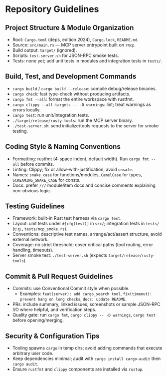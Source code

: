 # Repository Guidelines

## Project Structure & Module Organization
- Root: `Cargo.toml` (deps, edition 2024), `Cargo.lock`, `README.md`.
- Source: `src/main.rs` — MCP server entrypoint built on `rmcp`.
- Build output: `target/` (ignored).
- Scripts: `test-server.sh` for JSON-RPC smoke tests.
- Tests: none yet; add unit tests in modules and integration tests in `tests/`.

## Build, Test, and Development Commands
- `cargo build` / `cargo build --release`: compile debug/release binaries.
- `cargo check`: fast type-check without producing artifacts.
- `cargo fmt --all`: format the entire workspace with rustfmt.
- `cargo clippy --all-targets -- -D warnings`: lint; treat warnings as errors locally.
- `cargo test`: run unit/integration tests.
- `./target/release/rusty-tools`: run the MCP server binary.
- `./test-server.sh`: send initialize/tools requests to the server for smoke testing.

## Coding Style & Naming Conventions
- Formatting: rustfmt (4-space indent, default width). Run `cargo fmt --all` before commits.
- Linting: Clippy; fix or allow-with-justification; avoid `unsafe`.
- Names: `snake_case` for functions/modules, `CamelCase` for types, `SCREAMING_SNAKE_CASE` for consts.
- Docs: prefer `///` module/item docs and concise comments explaining non-obvious logic.

## Testing Guidelines
- Framework: built-in Rust test harness via `cargo test`.
- Layout: unit tests under `#[cfg(test)]` in `src/`; integration tests in `tests/` (e.g., `tests/mcp_smoke.rs`).
- Conventions: descriptive test names, arrange/act/assert structure, avoid external network.
- Coverage: no strict threshold; cover critical paths (tool routing, error handling, timeouts).
- Server smoke test: `./test-server.sh` (expects `target/release/rusty-tools`).

## Commit & Pull Request Guidelines
- Commits: use Conventional Commit style when possible.
  - Examples: `feat(server): add cargo_search tool`, `fix(timeout): prevent hang on long checks`, `docs: update README`.
- PRs: include summary, linked issues, screenshots or sample JSON-RPC I/O where helpful, and verification steps.
- Quality gate: run `cargo fmt`, `cargo clippy -- -D warnings`, `cargo test` before opening/merging.

## Security & Configuration Tips
- Tooling spawns `cargo` in temp dirs; avoid adding commands that execute arbitrary user code.
- Keep dependencies minimal; audit with `cargo install cargo-audit` then `cargo audit`.
- Ensure `rustfmt` and `clippy` components are installed via `rustup`.
